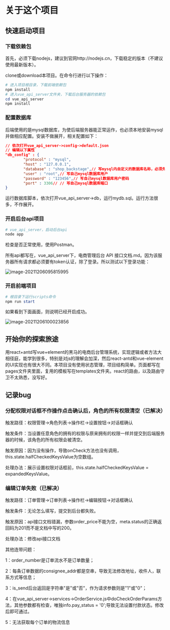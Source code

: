 # 关于这个项目





## 快速启动项目

### 下载依赖包

首先，必须下载nodejs，建议到官网http://nodejs.cn，下载稳定的版本（不建议使用最新版本）。

clone或download本项目。在命令行进行以下操作：

```powershell
# 进入项目根目录，下载前端依赖包
npm install
# 进入vue_api_server文件夹，下载后台服务器的依赖包
cd vue_api_server
npm install
```

### 配置数据库

后端使用的是mysql数据库，为使后端服务器能正常运作，也必须本地安装mysql并做相应配置。安装不做展开，相关配置如下：

```json
// 依次打开vue_api_server->config->default.json
// 编辑以下属性
"db_config" : {
		"protocol" : "mysql",
		"host" : "127.0.0.1",
		"database" : "shop_backstage",// 写mysql内自定义的数据库名称，必须先在mysql创建这个数据库
		"user" : "root",// 写自己mysql数据库用户
		"password" : "123456",// 写自己mysql数据库用户密码
		"port" : 3306// // 写自己mysql数据库端口
}

```

运行数据库脚本，依次打开vue_api_server->db，运行mydb.sql。运行方法很多，不作展开。

### 开启后台api项目

```powershell
# vue_api_server，启动后台api
node app
```

检查是否正常使用，使用Postman。

所有api都写在，vue_api_server下，电商管理后台 API 接口文档.md。因为该服务器所有请求都必须要有token认证，除了登录。所以测试以下登录功能：

![image-20211206095815995](C:\Users\mgj\AppData\Roaming\Typora\typora-user-images\image-20211206095815995.png)

### 开启前端项目

```powershell
# 根目录下运行scripts命令
npm run start
```

如果看到下面画面，则说明已经开启成功。

![image-20211206100023856](C:\Users\mgj\AppData\Roaming\Typora\typora-user-images\image-20211206100023856.png)

## 开始你的探索旅途

用react+antd写vue+element的黑马的电商后台管理系统，实现逻辑或者方法大相径庭，能学到很多，特别是对js的理解会加深，然后react-antd和vue-element的UI实现也有很大不同。本项目没有使用状态管理，项目结构简单。页面都写在pages文件夹里面，复用的模板写在templates文件夹。react的路由，以及路由守卫不太熟悉，没写好。

## 记录bug

### 分配权限对话框不作操作点击确认后，角色的所有权限清空（已解决）

触发路径：权限管理->角色列表->操作栏->设置按钮->对话框确认

触发条件：当设置任意角色的拥有的权限与原来拥有的权限一样并提交到后端服务器的时候，该角色的所有权限会被清空。

触发原因：因为没有操作，导致onCheck方法也没有调用，this.state.halfCheckedKeysValue为空数组。

处理办法：展示设置权限对话框前，this.state.halfCheckedKeysValue = expandedKeysValue。

### 编辑订单失败（已解决）

触发路径：订单管理->订单列表->操作栏->编辑按钮->对话框确认

触发条件：无论怎么填写，提交到后台都失败。

触发原因：api接口文档错漏，参数order_price不能为空，meta.status的正确返回码为201而不是文档中写的200。

处理办法：修改api接口文档

其他连带问题：

1：order_number是订单流水不是订单数量；

2：每条订单数据的consignee_addr都是空串，导致无法修改地址，收件人，联系方式等信息；

3：is_send后台返回是字符串"是"或"否"，作为请求参数则是"1"或"0"；

4：在vue_api_server->services->OrderService.js中doCheckOrderParams方法，其他参数都有检查，唯独info.pay_status = '0';导致无法设置付款状态。修改后即可通过。

5：无法获取每个订单的物流信息


